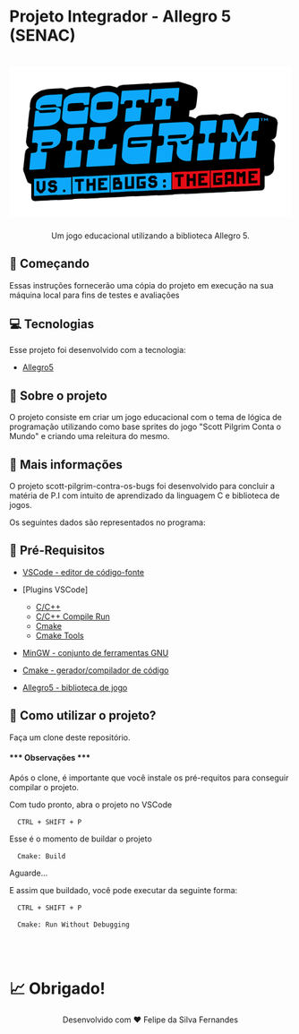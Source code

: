 # Projeto Integrador - Allegro 5 (SENAC)

<h1 align="center">
  <img alt="Logotipo da Mutant" src="github/logotipo.png" />
</h1>
<p align="center">Um jogo educacional utilizando a biblioteca Allegro 5.</p>


## 📝 Começando

Essas instruções fornecerão uma cópia do projeto em execução na sua máquina local para fins de testes e avaliações

## 💻 Tecnologias

Esse projeto foi desenvolvido com a tecnologia:

- [Allegro5](https://liballeg.org/)

## 📖 Sobre o projeto

O projeto consiste em criar um jogo educacional com o tema de lógica de programação utilizando como base sprites do jogo "Scott Pilgrim Conta o Mundo" e criando uma releitura do mesmo.

## 🏫 Mais informações

O projeto scott-pilgrim-contra-os-bugs foi desenvolvido para concluir a matéria de P.I com intuito de aprendizado da linguagem C e biblioteca de jogos.

Os seguintes dados são representados no programa:

## 🔄 Pré-Requisitos

- [VSCode - editor de código-fonte](https://code.visualstudio.com/)

- [Plugins VSCode]
    - [C/C++](https://marketplace.visualstudio.com/items?itemName=ms-vscode.cpptools)
    - [C/C++ Compile Run](https://marketplace.visualstudio.com/items?itemName=danielpinto8zz6.c-cpp-compile-run)
    - [Cmake](https://marketplace.visualstudio.com/items?itemName=twxs.cmake)
    - [Cmake Tools](https://marketplace.visualstudio.com/items?itemName=ms-vscode.cmake-tools)

<p></p>

- [MinGW - conjunto de ferramentas GNU](https://sourceforge.net/projects/mingw/)

- [Cmake - gerador/compilador de código](https://cmake.org/download/)

-  [Allegro5 - biblioteca de jogo](https://github.com/liballeg/allegro5/releases)

## 🤔 Como utilizar o projeto?

  <p> Faça um clone deste repositório. </p>

  #### *** Observações ***

  <p> Após o clone, é importante que você instale os pré-requitos para conseguir compilar o projeto. </p>

  <p> Com tudo pronto, abra o projeto no VSCode </p>

  ```
    CTRL + SHIFT + P
  ```

  <p> Esse é o momento de buildar o projeto </p>

  ```
    Cmake: Build
  ```

  <p> Aguarde... </p>

  <p> E assim que buildado, você pode executar da seguinte forma: </p>

  ```
    CTRL + SHIFT + P
  ```

  ```
    Cmake: Run Without Debugging
  ```

<br><br>

# 📈 Obrigado!

<p align="center"> Desenvolvido com ❤ Felipe da Silva Fernandes </p>
